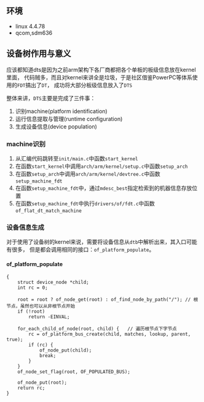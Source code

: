 ## 环境
- linux 4.4.78
- qcom,sdm636

## 设备树作用与意义
应该都知道dts是因为之前arm架构下各厂商都把各个单板的板级信息放在kernel里面，
代码贼多，而且对kernel来讲全是垃圾，于是社区借鉴PowerPC等体系使用的`FDT`搞出了`DT`，
成功将大部分板级信息放入了`DTS`

整体来讲，`DTS`主要是完成了三件事：
1. 识别machine(platform identification)
2. 运行信息提取与管理(runtime configuration)
3. 生成设备信息(device population)

### machine识别
1. 从汇编代码跳转至`init/main.c`中函数`start_kernel`
2. 在函数`start_kernel`中调用`arch/arm/kernel/setup.c`中函数`setup_arch`
3. 在函数`setup_arch`中调用`arch/arm/kernel/devtree.c`中函数`setup_machine_fdt`
4. 在函数`setup_machine_fdt`中，通过`mdesc_best`指定检索到的机器信息存放位置
5. 在函数`setup_machine_fdt`中执行`drivers/of/fdt.c`中函数`of_flat_dt_match_machine`

### 设备信息生成
对于使用了设备树的kernel来说，需要将设备信息从`dtb`中解析出来，其入口可能有很多，
但是都会调用相同的接口：`of_platform_populate`。

#### of_platform_populate
```
{
	struct device_node *child;
	int rc = 0;

	root = root ? of_node_get(root) : of_find_node_by_path("/"); // 根节点，虽然也可以从非根节点开始
	if (!root)
		return -EINVAL;

	for_each_child_of_node(root, child) {   // 遍历根节点下字节点
		rc = of_platform_bus_create(child, matches, lookup, parent, true);
		if (rc) {
			of_node_put(child);
			break;
		}
	}
	of_node_set_flag(root, OF_POPULATED_BUS);

	of_node_put(root);
	return rc;
}
```
